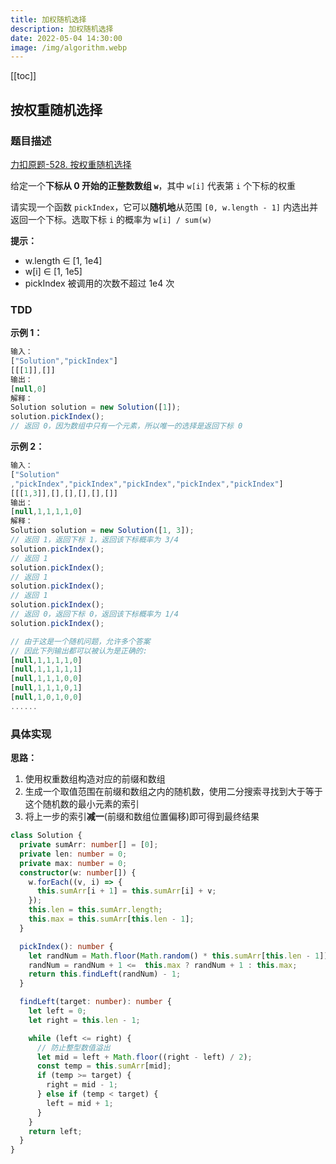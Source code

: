 ```yaml
---
title: 加权随机选择
description: 加权随机选择
date: 2022-05-04 14:30:00
image: /img/algorithm.webp
---
```


[[toc]]

## 按权重随机选择

### 题目描述

[<cib-leetcode /> 力扣原题-528. 按权重随机选择](https://leetcode-cn.com/problems/random-pick-with-weight/)

给定一个**下标从 0 开始的正整数数组 `w`**，其中 `w[i]` 代表第 `i` 个下标的权重

请实现一个函数 `pickIndex`，它可以**随机地**从范围 `[0, w.length - 1]` 内选出并返回一个下标。选取下标 `i` 的概率为 `w[i] / sum(w)`

**提示：**
- w.length ∈ [1, 1e4]
- w[i] ∈ [1, 1e5]
- pickIndex 被调用的次数不超过 1e4 次

### TDD

<n-collapse>
  <n-collapse-item name="1">
    <template #header>
      <vscode-icons-file-type-testts />
      <span class="ml-1">测试代码(随机结果，不便测试，仅展示示例情况)</span>
    </template>

**示例 1：**
```js
输入：
["Solution","pickIndex"]
[[[1]],[]]
输出：
[null,0]
解释：
Solution solution = new Solution([1]);
solution.pickIndex();
// 返回 0，因为数组中只有一个元素，所以唯一的选择是返回下标 0
```

**示例 2：**

```js
输入：
["Solution"
,"pickIndex","pickIndex","pickIndex","pickIndex","pickIndex"]
[[[1,3]],[],[],[],[],[]]
输出：
[null,1,1,1,1,0]
解释：
Solution solution = new Solution([1, 3]);
// 返回 1，返回下标 1，返回该下标概率为 3/4 
solution.pickIndex();
// 返回 1
solution.pickIndex();
// 返回 1
solution.pickIndex();
// 返回 1
solution.pickIndex();
// 返回 0，返回下标 0，返回该下标概率为 1/4 
solution.pickIndex();

// 由于这是一个随机问题，允许多个答案
// 因此下列输出都可以被认为是正确的:
[null,1,1,1,1,0]
[null,1,1,1,1,1]
[null,1,1,1,0,0]
[null,1,1,1,0,1]
[null,1,0,1,0,0]
......
```
  </n-collapse-item>
</n-collapse>

### 具体实现

**思路：**
1. 使用权重数组构造对应的前缀和数组
2. 生成一个取值范围在前缀和数组之内的随机数，使用二分搜索寻找到大于等于这个随机数的最小元素的索引
3. 将上一步的索引**减一**(前缀和数组位置偏移)即可得到最终结果

```ts
class Solution {
  private sumArr: number[] = [0];
  private len: number = 0;
  private max: number = 0;
  constructor(w: number[]) {
    w.forEach((v, i) => {
      this.sumArr[i + 1] = this.sumArr[i] + v;
    });
    this.len = this.sumArr.length;
    this.max = this.sumArr[this.len - 1];
  }

  pickIndex(): number {
    let randNum = Math.floor(Math.random() * this.sumArr[this.len - 1]);
    randNum = randNum + 1 <=  this.max ? randNum + 1 : this.max;
    return this.findLeft(randNum) - 1;
  }

  findLeft(target: number): number {
    let left = 0;
    let right = this.len - 1;

    while (left <= right) {
      // 防止整型数值溢出
      let mid = left + Math.floor((right - left) / 2);
      const temp = this.sumArr[mid];
      if (temp >= target) {
        right = mid - 1;
      } else if (temp < target) {
        left = mid + 1;
      }
    }
    return left;
  }
}
```